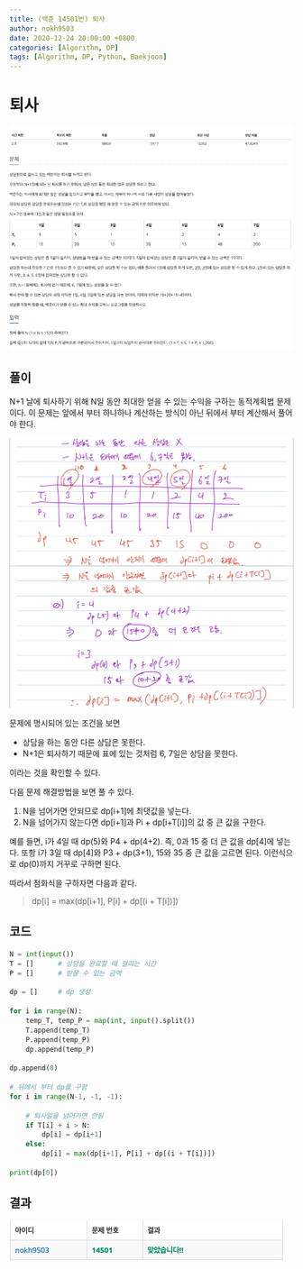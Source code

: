 ```yaml
---
title: (백준 14501번) 퇴사
author: nokh9503
date: 2020-12-24 20:00:00 +0800
categories: [Algorithm, DP]
tags: [Algorithm, DP, Python, Baekjoon]
---
```


# 퇴사

![backjoon_dp(14501)](/assets/img/algorithm/backjoon/dp/backjoon_dp(14501).png)

## 풀이

N+1 날에 퇴사하기 위해 N일 동안 최대한 얻을 수 있는 수익을 구하는 동적계획법 문제이다. 이 문제는 앞에서 부터 하나하나 계산하는 방식이 아닌 뒤에서 부터 계산해서 풀어야 한다.

 ![backjoon_dp(14501)_sol](/assets/img/algorithm/backjoon/dp/backjoon_dp(14501)_sol.png)

문제에 명시되어 있는 조건을 보면

- 상담을 하는 동안 다른 상담은 못한다.
- N+1은 퇴사하기 때문에 표에 있는 것처럼 6, 7일은 상담을 못한다.

이라는 것을 확인할 수 있다.

다음 문제 해결방법을 보면 풀 수 있다.

1. N을 넘어가면 안되므로 dp[i+1]에 최댓값을 넣는다.
2. N을 넘어가지 않는다면 dp[i+1]과 Pi + dp[i+T[i]]의 값 중 큰 값을 구한다.

예를 들면, i가 4일 때 dp(5)와 P4 + dp(4+2). 즉, 0과 15 중 더 큰 값을 dp[4]에 넣는다.
또항 i가 3일 때 dp[4]와 P3 + dp(3+1), 15와 35 중 큰 값을 고르면 된다. 이런식으로 dp(0)까지 거꾸로 구하면 된다.

따라서 점화식을 구하자면 다음과 같다.

> dp[i] = max(dp[i+1], P[i] + dp[(i + T[i])])


## 코드

```python
N = int(input())
T = []      # 상담을 완료할 때 걸리는 시간
P = []      # 받을 수 있는 금액

dp = []     # dp 생성

for i in range(N):
    temp_T, temp_P = map(int, input().split())
    T.append(temp_T)
    P.append(temp_P)
    dp.append(temp_P)

dp.append(0)

# 뒤에서 부터 dp를 구함
for i in range(N-1, -1, -1):

    # 퇴사일을 넘어가면 안됨
    if T[i] + i > N:
        dp[i] = dp[i+1]
    else:
        dp[i] = max(dp[i+1], P[i] + dp[(i + T[i])])

print(dp[0])
```

## 결과

 ![backjoon_dp(14501)_res](/assets/img/algorithm/backjoon/dp/backjoon_dp(14501)_res.png)
